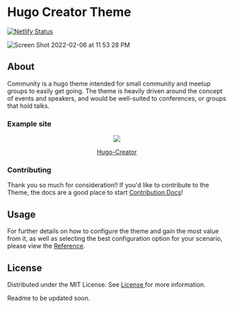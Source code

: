 # Hugo Creator Theme

[![Netlify Status](https://api.netlify.com/api/v1/badges/e431870c-6cc8-4e30-8094-f5041b4335d2/deploy-status)](https://app.netlify.com/sites/hungry-nobel-e20eb1/deploys)

![Screen Shot 2022-02-06 at 11 53 28 PM](https://user-images.githubusercontent.com/73809081/152735286-a9516d06-a95d-4dd7-a35d-96221fb577fe.png)

## About

Community is a hugo theme intended for small community and meetup groups to easily get going. The theme is heavily driven around the concept of events and speakers, and would be well-suited to conferences, or groups that hold talks.

### Example site

<div align="center">
  <img src="https://camo.githubusercontent.com/465e27f39689a4be399c9e0462724a829cabff9d6747f7ffdab475e7e227caac/68747470733a2f2f6d656469612e67697068792e636f6d2f6d656469612f76484a6d72517652643842686f544d387a302f67697068792e676966"/>
  
  <a href="https://hugo-creator.cloudwithchris.com">Hugo-Creator</a>
</div>

### Contributing

Thank you so much for consideration!! If you'd like to contribute to the Theme, the docs are a good place to start <a href="https://github.com/CloudWithChris/hugo-creator/blob/main/contributing.md"> Contribution Docs</a>!


## Usage
For further details on how to configure the theme and gain the most value from it, as well as selecting the best configuration option for your scenario, please view the [Reference](REFERENCE.md).



## License

Distributed under the MIT License. See <a href="https://github.com/CloudWithChris/hugo-creator/blob/main/LICENSE"> License </a> for more information.


Readme to be updated soon.
